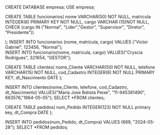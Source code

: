 <!-- CRIANDO UM BANCO DE DADOS PARA UMA PIZZARIA E ESFIRRARIA, BASICO.'''-->

CREATE DATABASE empresa; 
USE empresa; 

CREATE TABLE funcionarios(
nome VARCHAR(50) NOT NULL, 
matricula INTEGER(6) PRIMARY KEY NOT NULL, 
cargo VARCHAR (15)NOT NULL, 
CHECK (cargo IN ("Normal", "Lider","Gestor", "Supervisor", "Diretor", "Presidente"))

);
INSERT INTO funcionarios (nome, matricula, cargo) VALUES ("Victor Gabriel", 123456, "Normal");    
INSERT INTO funcionario(nome, matricula, cargo) VALUES("Cryscia Rodrigues", 321654, "GESTOR"); 

CREATE TABLE clientes(
nome_Cliente VARCHAR(50) NOT NULL, 
telefone VARCHAR(15) NOT NULL,
cod_Cadastro INTEGER(6) NOT NULL PRIMARY KEY, 
dt_Nascimento DATE
); 

INSERT INTO clientes(nome_Cliente, telefone, cod_Cadastro, dt_Nascimento) VALUES("Maria Jose Batista Peixe", "11-945381490", 663576,"1964-05-05");
SELECT *FROM clientes; 

CREATE TABLE pedidos(
num_Pedido INTEGER(123) NOT NULL primary key, 
dt_Compra DATE
);  

INSERT INTO pedidos(num_Pedido, dt_Compra) VALUES (669, "2024-05-28");
SELECT *FROM pedidos; 
